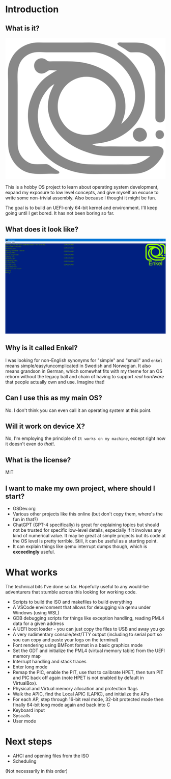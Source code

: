 # Introduction

## What is it?

![The Enkel logo. A vector swirl with a rounded box around it.](assets/LogoGithub.svg)

This is a hobby OS project to learn about operating system development, expand my exposure to low level concepts, and give myself an excuse to write some non-trivial assembly. Also because I thought it might be fun.

The goal is to build an UEFI-only 64-bit kernel and environment. I'll keep going until I get bored. It has not been boring so far.

## What does it look like?

![A screenshot of Enkel running in qemu. Green text showing the boot up process on a blue background.](docs/images/screenshot1.png)

## Why is it called Enkel?

I was looking for non-English synonyms for "simple" and "small" and `enkel` means simple/easy/uncomplicated in Swedish and Norwegian. It also means grandson in German, which somewhat fits with my theme for an OS reborn without the legacy ball and chain of having to support *real hardware* that people actually own and use. Imagine that!

## Can I use this as my main OS?

No. I don't think you can even call it an operating system at this point.

## Will it work on device X?

No, I'm employing the principle of `It works on my machine`, except right now it doesn't even do *that*!.

## What is the license?

MIT

## I want to make my own project, where should I start?

* OSDev.org
* Various other projects like this online (but don't copy them, where's the fun in that?)
* ChatGPT (GPT-4 specifically) is great for explaining topics but should not be trusted for specific low-level details, especially if it involves any kind of numerical value. It may be great at simple projects but its code at the OS level is pretty terrible. Still, it can be useful as a starting point.
* It can explain things like qemu interrupt dumps though, which is **exceedingly** useful.

# What works

The technical bits I've done so far. Hopefully useful to any would-be adventurers that stumble across this looking for working code.

* Scripts to build the ISO and makefiles to build everything
* A VSCode environment that allows for debugging via qemu under Windows (using WSL)
* GDB debugging scripts for things like exception handling, reading PML4 data for a given address
* A UEFI boot loader - you can just copy the files to USB and away you go
* A very rudimentary console/text/TTY output (including to serial port so you can copy and paste your logs on the terminal)
* Font rendering using BMFont format in a basic graphics mode
* Set the GDT and initialize the PML4 (virtual memory table) from the UEFI memory map
* Interrupt handling and stack traces
* Enter long mode 
* Remap the PIC, enable the PIT, use that to calibrate HPET, then turn PIT and PIC back off again (note HPET is not enabled by default in VirtualBox).
* Physical and Virtual memory allocation and protection flags
* Walk the APIC, find the Local APIC (LAPIC), and initialize the APs
* For each AP, step through 16-bit real mode, 32-bit protected mode then finally 64-bit long mode again and back into C
* Keyboard input
* Syscalls
* User mode

# Next steps

* AHCI and opening files from the ISO
* Scheduling

(Not necessarily in this order)
